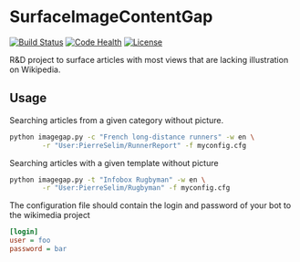 # SurfaceImageContentGap
[![Build Status](https://travis-ci.org/Commonists/SurfaceImageContentGap.svg?branch=master)](https://travis-ci.org/Commonists/SurfaceImageContentGap)
[![Code Health](https://landscape.io/github/Commonists/SurfaceImageContentGap/master/landscape.svg?style=flat)](https://landscape.io/github/Commonists/SurfaceImageContentGap/master)
[![License](http://img.shields.io/badge/license-MIT-orange.svg?style=flat)](http://opensource.org/licenses/MIT)

R&amp;D project to surface articles with most views that are lacking illustration on Wikipedia.

Usage
-----
Searching articles from a given category without picture.
```sh
python imagegap.py -c "French long-distance runners" -w en \
        -r "User:PierreSelim/RunnerReport" -f myconfig.cfg
```
Searching articles with a given template without picture
```sh
python imagegap.py -t "Infobox Rugbyman" -w en \
        -r "User:PierreSelim/Rugbyman" -f myconfig.cfg
```

The configuration file should contain the login and password of your bot to the wikimedia project
```cfg
[login]
user = foo
password = bar
```
